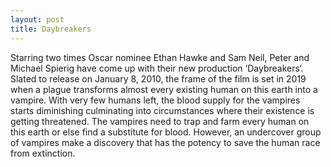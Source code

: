 ```yaml
---
layout: post
title: Daybreakers
---
```


Starring two times Oscar nominee Ethan Hawke and Sam Neil, Peter and Michael Spierig have come up with their new production ‘Daybreakers‘. Slated to release on January 8, 2010, the frame of the film is set in 2019 when a plague transforms almost every existing human on this earth into a vampire. With very few humans left, the blood supply for the vampires starts diminishing culminating into circumstances where their existence is getting threatened. The vampires need to trap and farm every human on this earth or else find a substitute for blood. However, an undercover group of vampires make a discovery that has the potency to save the human race from extinction.
